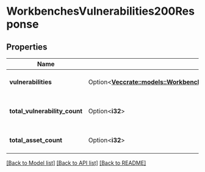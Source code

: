# WorkbenchesVulnerabilities200Response

## Properties

Name | Type | Description | Notes
------------ | ------------- | ------------- | -------------
**vulnerabilities** | Option<[**Vec<crate::models::WorkbenchesVulnerabilities200ResponseVulnerabilitiesInner>**](workbenches_vulnerabilities_200_response_vulnerabilities_inner.md)> | A list of discovered vulnerabilities. | [optional]
**total_vulnerability_count** | Option<**i32**> | The total number of discovered vulnerabilities. | [optional]
**total_asset_count** | Option<**i32**> | The total number of assets. | [optional]

[[Back to Model list]](../README.md#documentation-for-models) [[Back to API list]](../README.md#documentation-for-api-endpoints) [[Back to README]](../README.md)


